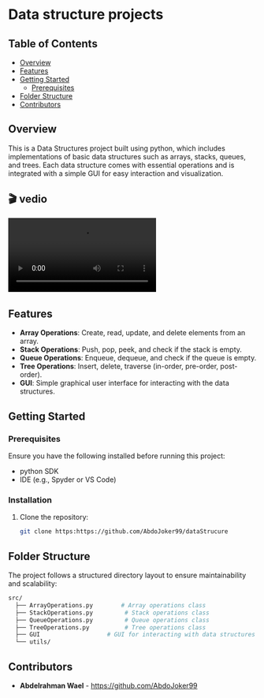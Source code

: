 # Data structure projects

## Table of Contents
- [Overview](#overview)
- [Features](#features)
- [Getting Started](#getting-started)
  - [Prerequisites](#prerequisites)
- [Folder Structure](#folder-structure)
- [Contributors](#contributors)

## Overview
This is a Data Structures project built using python, which includes implementations of basic data structures such as arrays, stacks, queues, and trees. Each data structure comes with essential operations and is integrated with a simple GUI for easy interaction and visualization.

## 🎬 vedio
![Data_Structure vedio](https://github.com/AbdoJoker99/Data-Structure/blob/main/data_structure%20-%20Made%20with%20Clipchamp.mp4)
&nbsp;

## Features
- **Array Operations**: Create, read, update, and delete elements from an array.
- **Stack Operations**: Push, pop, peek, and check if the stack is empty.
- **Queue Operations**: Enqueue, dequeue, and check if the queue is empty.
- **Tree Operations**: Insert, delete, traverse (in-order, pre-order, post-order).
- **GUI**: Simple graphical user interface for interacting with the data structures.

## Getting Started

### Prerequisites
Ensure you have the following installed before running this project:
- python SDK
- IDE (e.g., Spyder or VS Code)

### Installation
1. Clone the repository:
   ```bash
   git clone https:https://github.com/AbdoJoker99/dataStrucure

## Folder Structure

The project follows a structured directory layout to ensure maintainability and scalability:

```bash
src/
  ├── ArrayOperations.py        # Array operations class
  ├── StackOperations.py         # Stack operations class
  ├── QueueOperations.py         # Queue operations class
  ├── TreeOperations.py          # Tree operations class
  ├── GUI                   # GUI for interacting with data structures
  └── utils/           
```

## Contributors

- **Abdelrahman Wael** - https://github.com/AbdoJoker99


